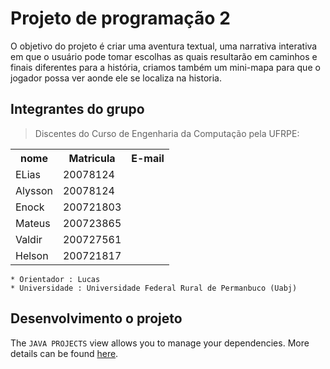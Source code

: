 # Projeto de programação 2

O objetivo do projeto é criar uma aventura textual, uma narrativa interativa em que o usuário pode tomar escolhas as quais resultarão em caminhos e finais diferentes para a história, criamos também um mini-mapa para que o jogador possa ver aonde ele se localiza na historia.

## Integrantes do grupo

> Discentes do Curso de Engenharia da Computação pela UFRPE:

<table>
        <tr>
            <th>nome</th>
            <th>Matricula</th>
            <th>E-mail</th>
        </tr>
            <tr>
                <td>ELias</td>
                <td>20078124</td>
            </tr>
             <tr>
                <td>Alysson</td>
                <td>20078124</td>
            </tr>
             <tr>
                <td>Enock</td>
                <td>200721803</td>
            </tr>
            <tr>
                <td>Mateus</td>
                <td>200723865</td>
            </tr>
             <tr>
                <td>Valdir</td>
                <td>200727561</td>
            </tr>
              <tr>
                <td>Helson</td>
                <td>200721817</td>
            </tr>
</table>

    * Orientador : Lucas 
    * Universidade : Universidade Federal Rural de Permanbuco (Uabj)

## Desenvolvimento o projeto

The `JAVA PROJECTS` view allows you to manage your dependencies. More details can be found [here](https://github.com/microsoft/vscode-java-dependency#manage-dependencies).
